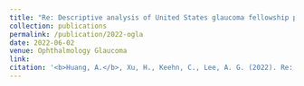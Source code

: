 ```yaml
---
title: "Re: Descriptive analysis of United States glaucoma fellowship program directors."
collection: publications
permalink: /publication/2022-ogla
date: 2022-06-02
venue: Ophthalmology Glaucoma
link: 
citation: '<b>Huang, A.</b>, Xu, H., Keehn, C., Lee, A. G. (2022). Re: Descriptive Analysis of United States Glaucoma Fellowship Program Directors. <i>Ophthalmology Glaucoma.</i> (accepted)'
---
```

